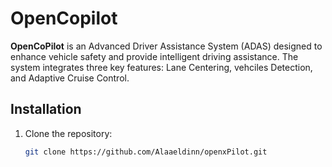 # OpenCopilot

**OpenCoPilot** is an Advanced Driver Assistance System (ADAS) designed to enhance vehicle safety and provide intelligent driving assistance. The system integrates three key features: Lane Centering, vehciles Detection, and Adaptive Cruise Control.



## Installation

1. Clone the repository:
   ```bash
   git clone https://github.com/Alaaeldinn/openxPilot.git

